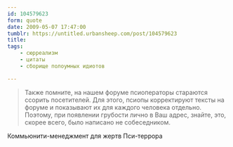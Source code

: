 ```yaml
---
id: 104579623
form: quote
date: 2009-05-07 17:47:00
tumblr: https://untitled.urbansheep.com/post/104579623
title: 
tags:
    - сюрреализм
    - цитаты
    - сборище полоумных идиотов

---
```


<blockquote>
Также помните, на нашем форуме псиоператоры стараются ссорить посетителей. Для этого, псиопы корректируют тексты на форуме и показывают их для каждого человека отдельно. Поэтому, при появлении грубости лично в Ваш адрес, знайте, это, скорее всего, было написано не собеседником.
</blockquote>

Коммьюнити-менеджмент для жертв Пси-террора
